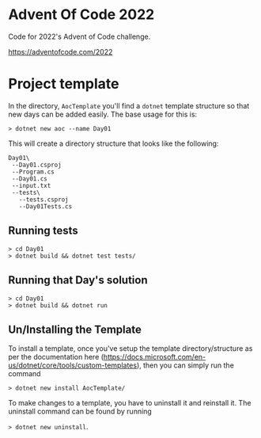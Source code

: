 # Advent Of Code 2022

Code for 2022's Advent of Code challenge.

https://adventofcode.com/2022

# Project template

In the directory, `AocTemplate` you'll find a `dotnet` template structure so that new days can be added easily. The base usage for this is:

`> dotnet new aoc --name Day01`

This will create a directory structure that looks like the following:

```
Day01\
 --Day01.csproj
 --Program.cs
 --Day01.cs
 --input.txt
 --tests\
   --tests.csproj
   --Day01Tests.cs
```

## Running tests

```
> cd Day01
> dotnet build && dotnet test tests/
```

## Running that Day's solution

```
> cd Day01
> dotnet build && dotnet run
```

## Un/Installing the Template

To install a template, once you've setup the template directory/structure as per the documentation here
(https://docs.microsoft.com/en-us/dotnet/core/tools/custom-templates), then you can simply run the command

`> dotnet new install AocTemplate/`

To make changes to a template, you have to uninstall it and reinstall it. The uninstall command can be
found by running

`> dotnet new uninstall`.
